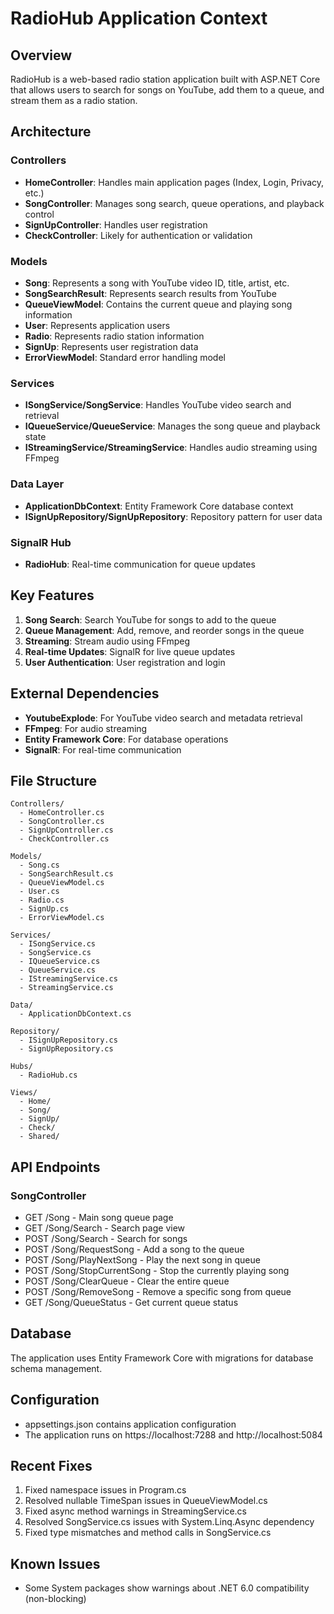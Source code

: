 # RadioHub Application Context

## Overview
RadioHub is a web-based radio station application built with ASP.NET Core that allows users to search for songs on YouTube, add them to a queue, and stream them as a radio station.

## Architecture

### Controllers
- **HomeController**: Handles main application pages (Index, Login, Privacy, etc.)
- **SongController**: Manages song search, queue operations, and playback control
- **SignUpController**: Handles user registration
- **CheckController**: Likely for authentication or validation

### Models
- **Song**: Represents a song with YouTube video ID, title, artist, etc.
- **SongSearchResult**: Represents search results from YouTube
- **QueueViewModel**: Contains the current queue and playing song information
- **User**: Represents application users
- **Radio**: Represents radio station information
- **SignUp**: Represents user registration data
- **ErrorViewModel**: Standard error handling model

### Services
- **ISongService/SongService**: Handles YouTube video search and retrieval
- **IQueueService/QueueService**: Manages the song queue and playback state
- **IStreamingService/StreamingService**: Handles audio streaming using FFmpeg

### Data Layer
- **ApplicationDbContext**: Entity Framework Core database context
- **ISignUpRepository/SignUpRepository**: Repository pattern for user data

### SignalR Hub
- **RadioHub**: Real-time communication for queue updates

## Key Features
1. **Song Search**: Search YouTube for songs to add to the queue
2. **Queue Management**: Add, remove, and reorder songs in the queue
3. **Streaming**: Stream audio using FFmpeg
4. **Real-time Updates**: SignalR for live queue updates
5. **User Authentication**: User registration and login

## External Dependencies
- **YoutubeExplode**: For YouTube video search and metadata retrieval
- **FFmpeg**: For audio streaming
- **Entity Framework Core**: For database operations
- **SignalR**: For real-time communication

## File Structure
```
Controllers/
  - HomeController.cs
  - SongController.cs
  - SignUpController.cs
  - CheckController.cs

Models/
  - Song.cs
  - SongSearchResult.cs
  - QueueViewModel.cs
  - User.cs
  - Radio.cs
  - SignUp.cs
  - ErrorViewModel.cs

Services/
  - ISongService.cs
  - SongService.cs
  - IQueueService.cs
  - QueueService.cs
  - IStreamingService.cs
  - StreamingService.cs

Data/
  - ApplicationDbContext.cs

Repository/
  - ISignUpRepository.cs
  - SignUpRepository.cs

Hubs/
  - RadioHub.cs

Views/
  - Home/
  - Song/
  - SignUp/
  - Check/
  - Shared/
```

## API Endpoints

### SongController
- GET /Song - Main song queue page
- GET /Song/Search - Search page view
- POST /Song/Search - Search for songs
- POST /Song/RequestSong - Add a song to the queue
- POST /Song/PlayNextSong - Play the next song in queue
- POST /Song/StopCurrentSong - Stop the currently playing song
- POST /Song/ClearQueue - Clear the entire queue
- POST /Song/RemoveSong - Remove a specific song from queue
- GET /Song/QueueStatus - Get current queue status

## Database
The application uses Entity Framework Core with migrations for database schema management.

## Configuration
- appsettings.json contains application configuration
- The application runs on https://localhost:7288 and http://localhost:5084

## Recent Fixes
1. Fixed namespace issues in Program.cs
2. Resolved nullable TimeSpan issues in QueueViewModel.cs
3. Fixed async method warnings in StreamingService.cs
4. Resolved SongService.cs issues with System.Linq.Async dependency
5. Fixed type mismatches and method calls in SongService.cs

## Known Issues
- Some System packages show warnings about .NET 6.0 compatibility (non-blocking)
